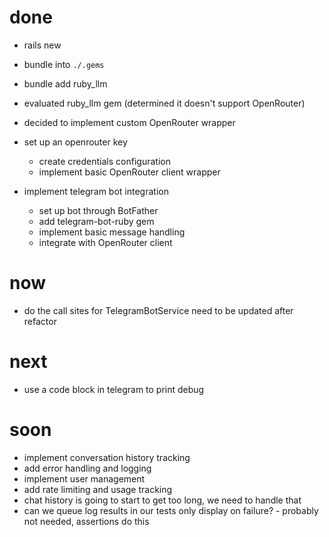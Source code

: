 # done

* rails new
* bundle into `./.gems`
* bundle add ruby_llm
* evaluated ruby_llm gem (determined it doesn't support OpenRouter)
* decided to implement custom OpenRouter wrapper

* set up an openrouter key
  * create credentials configuration
  * implement basic OpenRouter client wrapper

* implement telegram bot integration
  * set up bot through BotFather
  * add telegram-bot-ruby gem
  * implement basic message handling
  * integrate with OpenRouter client


# now

* do the call sites for TelegramBotService need to be updated after refactor


# next

* use a code block in telegram to print debug


# soon

* implement conversation history tracking
* add error handling and logging
* implement user management
* add rate limiting and usage tracking
* chat history is going to start to get too long, we need to handle that
* can we queue log results in our tests only display on failure? - probably not needed, assertions do this